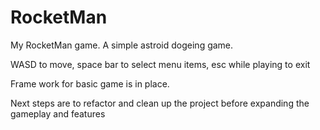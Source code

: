 # RocketMan
My RocketMan game.
A simple astroid dogeing game. 

WASD to move, space bar to select menu items, esc while playing to exit

Frame work for basic game is in place.

Next steps are to refactor and clean up the project before expanding the gameplay and features
